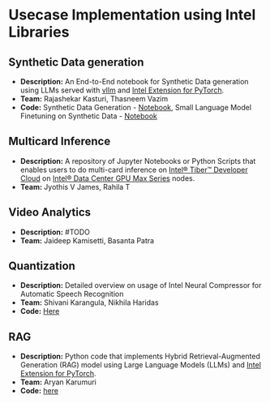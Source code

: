 # Usecase Implementation using Intel Libraries

## Synthetic Data generation

- **Description:** An End-to-End notebook for Synthetic Data generation using LLMs served with [vllm](https://docs.vllm.ai/en/latest/index.html) and [Intel Extension for PyTorch](https://intel.github.io/intel-extension-for-pytorch/index.html#introduction).
- **Team:** Rajashekar Kasturi, Thasneem Vazim
- **Code:** Synthetic Data Generation - [Notebook](./synthetic-data-generation/data-generation/), Small Language Model Finetuning on Synthetic Data - [Notebook](./synthetic-data-generation/finetuning-synthetic-data/)

## Multicard Inference

- **Description:** A repository of Jupyter Notebooks or Python Scripts that enables users to do multi-card inference on [Intel® Tiber™ Developer Cloud](https://www.intel.com/content/www/us/en/developer/tools/devcloud/services.html) on [Intel® Data Center GPU Max Series](https://www.intel.com/content/www/us/en/products/details/discrete-gpus/data-center-gpu/max-series.html) nodes.
- **Team:** Jyothis V James, Rahila T

## Video Analytics

- **Description:** #TODO
- **Team:** Jaideep Kamisetti, Basanta Patra

## Quantization

- **Description:** Detailed overview on usage of Intel Neural Compressor for Automatic Speech Recognition
- **Team:** Shivani Karangula, Nikhila Haridas
- **Code:** [Here](./asr_quantization)

## RAG

- **Description:** Python code that implements Hybrid Retrieval-Augmented Generation (RAG) model using Large Language Models (LLMs) and [Intel Extension for PyTorch](https://intel.github.io/intel-extension-for-pytorch/index.html#introduction).
- **Team:** Aryan Karumuri
- **Code:** [here](./llm-rag/)
